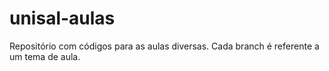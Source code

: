 # unisal-aulas
Repositório com códigos para as aulas diversas. Cada branch é referente a um tema de aula.
